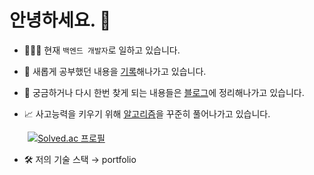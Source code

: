 # 안녕하세요. 👋

- 🧑🏻‍💻 현재 `백엔드 개발자`로 일하고 있습니다.

- 🌱 새롭게 공부했던 내용을 [기록](https://github.com/mangchhe/TIL)해나가고 있습니다.

- 📝 궁금하거나 다시 한번 찾게 되는 내용들은 [블로그](https://mangchhe.github.io/)에 정리해나가고 있습니다.

- 📈 사고능력을 키우기 위해 [알고리즘](https://github.com/mangchhe/algorithm)을 꾸준히 풀어나가고 있습니다.

<img width="5%"> [![Solved.ac 프로필](http://mazassumnida.wtf/api/v2/generate_badge?boj=mangchhe)](https://solved.ac/mangchhe)

- 🛠 저의 기술 스택 → portfolio
